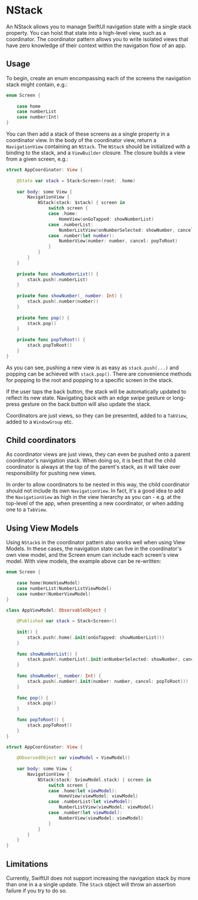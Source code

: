# NStack

An NStack allows you to manage SwiftUI navigation state with a single stack property. You can hoist that state into a high-level view, such as a coordinator. The coordinator pattern allows you to write isolated views that have zero knowledge of their context within the navigation flow of an app.

## Usage

To begin, create an enum encompassing each of the screens the navigation stack might contain, e.g.:

```swift
enum Screen {
    
    case home
    case numberList
    case number(Int)
}
```

You can then add a stack of these screens as a single property in a coordinator view. In the body of the coordinator view, return a `NavigationView` containing an `NStack`. The `NStack` should be initialized with a binding to the stack, and a `ViewBuilder` closure. The closure builds a view from a given screen, e.g.:

```swift
struct AppCoordinator: View {
    
    @State var stack = Stack<Screen>(root: .home)
    
    var body: some View {
        NavigationView {
            NStack(stack: $stack) { screen in
                switch screen {
                case .home:
                    HomeView(onGoTapped: showNumberList)
                case .numberList:
                    NumberListView(onNumberSelected: showNumber, cancel: pop)
                case .number(let number):
                    NumberView(number: number, cancel: popToRoot)
                }
            }
        }
    }
    
    private func showNumberList() {
        stack.push(.numberList)
    }
    
    private func showNumber(_ number: Int) {
        stack.push(.number(number))
    }
    
    private func pop() {
        stack.pop()
    }
    
    private func popToRoot() {
        stack.popToRoot()
    }
}
```

As you can see, pushing a new view is as easy as `stack.push(...)` and popping can be achieved with `stack.pop()`. There are convenience methods for popping to the root and popping to a specific screen in the stack. 

If the user taps the back button, the stack will be automatically updated to reflect its new state. Navigating back with an edge swipe gesture or long-press gesture on the back button will also update the stack.

Coordinators are just views, so they can be presented, added to a `TabView`, added to a `WindowGroup` etc.

## Child coordinators

As coordinator views are just views, they can even be pushed onto a parent coordinator's navigation stack. When doing so, it is best that the child coordinator is always at the top of the parent's stack, as it will take over responsibility for pushing new views. 

In order to allow coordinators to be nested in this way, the child coordinator should not include its own `NavigationView`. In fact, it's a good idea to add the `NavigationView` as high in the view hierarchy as you can - e.g. at the top-level of the app, when presenting a new coordinator, or when adding one to a `TabView`.

## Using View Models

Using `NStack`s in the coordinator pattern also works well when using View Models. In these cases, the navigation state can live in the coordinator's own view model, and the Screen enum can include each screen's view model. With view models, the example above can be re-written:

```swift
enum Screen {
    
    case home(HomeViewModel)
    case numberList(NumberListViewModel)
    case number(NumberViewModel)
}

class AppViewModel: ObservableObject {
    
    @Published var stack = Stack<Screen>()
    
    init() {
        stack.push(.home(.init(onGoTapped: showNumberList)))
    }
    
    func showNumberList() {
        stack.push(.numberList(.init(onNumberSelected: showNumber, cancel: pop)))
    }
    
    func showNumber(_ number: Int) {
        stack.push(.number(.init(number: number, cancel: popToRoot)))
    }
    
    func pop() {
        stack.pop()
    }
    
    func popToRoot() {
        stack.popToRoot()
    }
}

struct AppCoordinator: View {
    
    @ObservedObject var viewModel = ViewModel()
    
    var body: some View {
        NavigationView {
            NStack(stack: $viewModel.stack) { screen in
                switch screen {
                case .home(let viewModel):
                    HomeView(viewModel: viewModel)
                case .numberList(let viewModel):
                    NumberListView(viewModel: viewModel)
                case .number(let viewModel):
                    NumberView(viewModel: viewModel)
                }
            }
        }
    }
}
```

## Limitations

Currently, SwiftUI does not support increasing the navigation stack by more than one in a a single update. The `Stack` object will throw an assertion failure if you try to do so.
